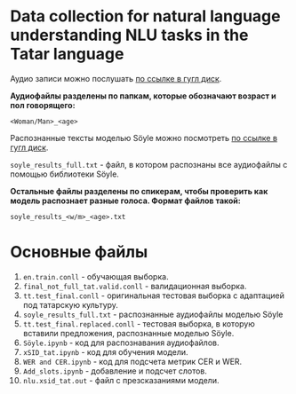 # Data collection for natural language understanding NLU tasks in the Tatar language

Аудио записи можно послушать [по ссылке в гугл диск](https://drive.google.com/drive/folders/1ZNAoliEhEgSu4WaKN8yGY2GxW4bth9DE?usp=drive_link).

**Аудиофайлы разделены по папкам, которые обозначают возраст и пол говорящего:**

`<Woman/Man>_<age>`

Распознанные тексты моделью Söyle можно посмотреть [по ссылке в гугл диск](https://drive.google.com/drive/folders/1u8EeoMah1fYDgtYevZ8KhRAmHE9OBAJs?usp=sharing). 

`soyle_results_full.txt` - файл, в котором распознаны все аудиофайлы с помощью библиотеки Söyle.

**Остальные файлы разделены по спикерам, чтобы проверить как модель распознает разные голоса. Формат файлов такой:**

`soyle_results_<w/m>_<age>.txt`

# Основные файлы

1) `en.train.conll` - обучающая выборка.
2) `final_not_full_tat.valid.conll` - валидационная выборка.
3) `tt.test_final.conll` - оригинальная тестовая выборка с адаптацией под татарскую культуру.
4) `soyle_results_full.txt` - распознанные аудиофайлы моделью Söyle
5) `tt.test_final.replaced.conll` - тестовая выборка, в которую вставили предложения, распознанные моделью Söyle.
6) `Söyle.ipynb` - код для распознавания аудиофайлов.
7) `xSID_tat.ipynb` - код для обучения модели.
8) `WER and CER.ipynb` - код для подсчета метрик CER и WER.
9) `Add_slots.ipynb` - добавление и подсчет слотов.
10) `nlu.xsid_tat.out` - файл с презсказаниями модели.

